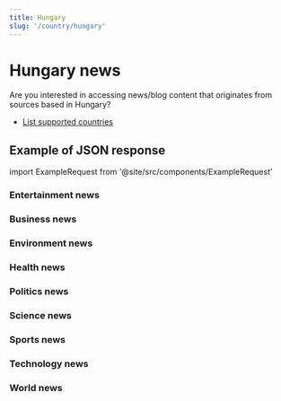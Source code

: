 ```yaml
---
title: Hungary
slug: '/country/hungary'
---
```


# Hungary news

Are you interested in accessing news/blog content that originates from sources based in Hungary?

- [List supported countries](/get-articles/countries)

## Example of JSON response

import ExampleRequest from '@site/src/components/ExampleRequest'

### Entertainment news
<ExampleRequest url="https://api.apitube.io/v1/news/articles?limit=2&category=news/Arts_and_Entertainment&country=hu"></ExampleRequest>

### Business news
<ExampleRequest url="https://api.apitube.io/v1/news/articles?limit=2&category=news/Business&country=hu"></ExampleRequest>

### Environment news
<ExampleRequest url="https://api.apitube.io/v1/news/articles?limit=2&category=news/Environment&country=hu"></ExampleRequest>

### Health news
<ExampleRequest url="https://api.apitube.io/v1/news/articles?limit=2&category=news/Health&country=hu"></ExampleRequest>

### Politics news
<ExampleRequest url="https://api.apitube.io/v1/news/articles?limit=2&category=news/Politics&country=hu"></ExampleRequest>

### Science news
<ExampleRequest url="https://api.apitube.io/v1/news/articles?limit=2&category=news/Science&country=hu"></ExampleRequest>

### Sports news
<ExampleRequest url="https://api.apitube.io/v1/news/articles?limit=2&category=news/Sports&country=hu"></ExampleRequest>

### Technology news
<ExampleRequest url="https://api.apitube.io/v1/news/articles?limit=2&category=news/Technology&country=hu"></ExampleRequest>

### World news
<ExampleRequest url="https://api.apitube.io/v1/news/articles?limit=2&category=news/World&country=hu"></ExampleRequest>

